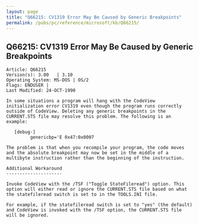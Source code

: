 ```yaml
---
layout: page
title: "Q66215: CV1319 Error May Be Caused by Generic Breakpoints"
permalink: /pubs/pc/reference/microsoft/kb/Q66215/
---
```


## Q66215: CV1319 Error May Be Caused by Generic Breakpoints

	Article: Q66215
	Version(s): 3.00   | 3.10
	Operating System: MS-DOS | OS/2
	Flags: ENDUSER |
	Last Modified: 24-OCT-1990
	
	In some situations a program will hang with the CodeView
	initialization error CV1319 even though the program runs correctly
	outside of CodeView. Deleting any generic breakpoints in the
	CURRENT.STS file may resolve this problem. The following is an
	example:
	
	   [debug-]
	         genericbp='E 0x47:0x0007
	
	The problem is that when you recompile your program, the code moves
	and the absolute breakpoint may now be set in the middle of a
	multibyte instruction rather than the beginning of the instruction.
	
	Additional Workaround
	---------------------
	
	Invoke CodeView with the /TSF ("Toggle StateFileread") option. This
	option will either read or ignore the CURRENT.STS file based on what
	the statefileread switch is set to in the TOOLS.INI file.
	
	For example, if the statefileread switch is set to "yes" (the default)
	and CodeView is invoked with the /TSF option, the CURRENT.STS file
	will be ignored.

